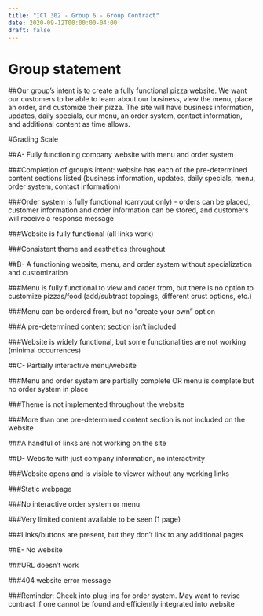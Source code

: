 ```yaml
---
title: "ICT 302 - Group 6 - Group Contract"
date: 2020-09-12T00:00:00-04:00
draft: false
---
```


# Group statement 

 

##Our group’s intent is to create a fully functional pizza website. We want our customers to be able to learn about our business, view the menu, place an order, and customize their pizza. The site will have business information, updates, daily specials, our menu, an order system, contact information, and additional content as time allows.  

 

 

#Grading Scale 

 

##A- Fully functioning company website with menu and order system 

###Completion of group’s intent: website has each of the pre-determined content sections listed (business information, updates, daily specials, menu, order system, contact information)  

###Order system is fully functional (carryout only) - orders can be placed, customer information and order information can be stored, and customers will receive a response message  

###Website is fully functional (all links work)  

###Consistent theme and aesthetics throughout  

 

##B- A functioning website, menu, and order system without specialization and customization  

###Menu is fully functional to view and order from, but there is no option to customize pizzas/food (add/subtract toppings, different crust options, etc.) 

###Menu can be ordered from, but no “create your own” option  

###A pre-determined content section isn’t included  

###Website is widely functional, but some functionalities are not working (minimal occurrences)  

 

##C- Partially interactive menu/website 

###Menu and order system are partially complete OR menu is complete but no order system in place  

###Theme is not implemented throughout the website  

###More than one pre-determined content section is not included on the website  

###A handful of links are not working on the site  

 

##D- Website with just company information, no interactivity  

###Website opens and is visible to viewer without any working links 

###Static webpage  

###No interactive order system or menu  

###Very limited content available to be seen (1 page)  

###Links/buttons are present, but they don’t link to any additional pages  

 

##E- No website 

###URL doesn’t work 

###404 website error message  

 

###Reminder: Check into plug-ins for order system. May want to revise contract if one cannot be found and efficiently integrated into website
